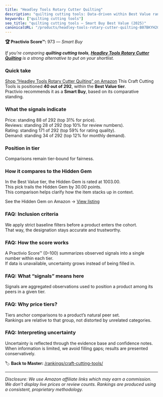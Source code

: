 ```yaml
---
title: "Headley Tools Rotary Cutter Quilting"
description: "quilting cutting tools: Data-driven within Best Value ranking using the Practivio Score™. Positioned by quality, value, demand, findability, momentum."
keywords: ["quilting cutting tools"]
seo_title: "quilting cutting tools — Smart Buy Best Value (2025)"
canonicalURL: "/products/headley-tools-rotary-cutter-quilting-B07BKYH2G5/"
---
```


**🏆 Practivio Score™:** 973 — _Smart Buy_


*If you're comparing **quilting cutting tools**, **[Headley Tools Rotary Cutter Quilting](https://www.amazon.com/dp/B07BKYH2G5?tag=practivio-20)** is a strong alternative to put on your shortlist.*
### Quick take
[Shop “Headley Tools Rotary Cutter Quilting” on Amazon](https://www.amazon.com/dp/B07BKYH2G5?tag=practivio-20)
This Craft Cutting Tools is positioned **40 out of 292**, within the **Best Value tier**.  
Practivio recommends it as a **Smart Buy**, based on its comparative standing.

### What the signals indicate
Price: standing 88 of 292 (top 31% for price).  
Reviews: standing 28 of 292 (top 10% for review numbers).  
Rating: standing 171 of 292 (top 59% for rating quality).  
Demand: standing 34 of 292 (top 12% for monthly demand).

### Position in tier
Comparisons remain tier-bound for fairness.

### How it compares to the Hidden Gem
In the Best Value tier, the Hidden Gem is rated at 1003.00.  
This pick trails the Hidden Gem by 30.00 points.  
This comparison helps clarify how the item stacks up in context.  

See the Hidden Gem on Amazon → [View listing](https://www.amazon.com/dp/B000P0LNRE?tag=practivio-20)

### FAQ: Inclusion criteria
We apply strict baseline filters before a product enters the cohort.  
That way, the designation stays accurate and trustworthy.

### FAQ: How the score works
A Practivio Score™ (0–100) summarizes observed signals into a single number within each tier.  
If data is unavailable, uncertainty grows instead of being filled in.

### FAQ: What “signals” means here
Signals are aggregated observations used to position a product among its peers in a given tier.

### FAQ: Why price tiers?
Tiers anchor comparisons to a product’s natural peer set.  
Rankings are relative to that group, not distorted by unrelated categories.

### FAQ: Interpreting uncertainty
Uncertainty is reflected through the evidence base and confidence notes.  
When information is limited, we avoid filling gaps; results are presented conservatively.


🏷️ **Back to Master:** [/rankings/craft-cutting-tools/](/rankings/craft-cutting-tools/)

---
_Disclosure: We use Amazon affiliate links which may earn a commission. We don’t display live prices or review counts. Rankings are produced using a consistent, proprietary methodology._
